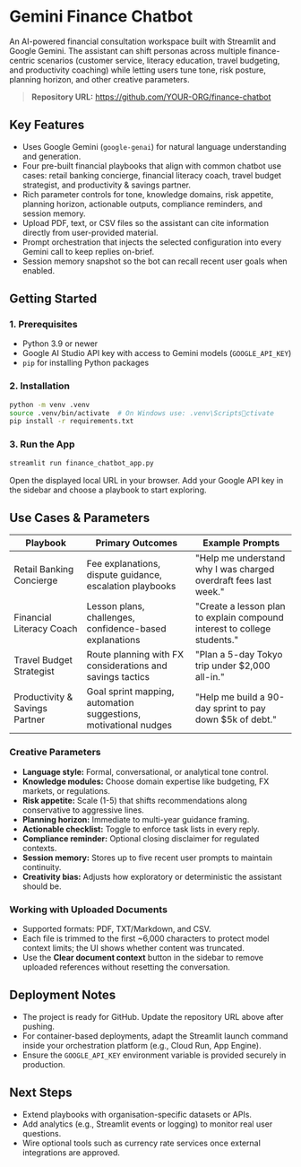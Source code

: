 # Gemini Finance Chatbot

An AI-powered financial consultation workspace built with Streamlit and Google Gemini. The assistant can shift personas across multiple finance-centric scenarios (customer service, literacy education, travel budgeting, and productivity coaching) while letting users tune tone, risk posture, planning horizon, and other creative parameters.

> **Repository URL:** https://github.com/YOUR-ORG/finance-chatbot

## Key Features
- Uses Google Gemini (`google-genai`) for natural language understanding and generation.
- Four pre-built financial playbooks that align with common chatbot use cases: retail banking concierge, financial literacy coach, travel budget strategist, and productivity & savings partner.
- Rich parameter controls for tone, knowledge domains, risk appetite, planning horizon, actionable outputs, compliance reminders, and session memory.
- Upload PDF, text, or CSV files so the assistant can cite information directly from user-provided material.
- Prompt orchestration that injects the selected configuration into every Gemini call to keep replies on-brief.
- Session memory snapshot so the bot can recall recent user goals when enabled.

## Getting Started

### 1. Prerequisites
- Python 3.9 or newer
- Google AI Studio API key with access to Gemini models (`GOOGLE_API_KEY`)
- `pip` for installing Python packages

### 2. Installation
```bash
python -m venv .venv
source .venv/bin/activate  # On Windows use: .venv\Scriptsctivate
pip install -r requirements.txt
```

### 3. Run the App
```bash
streamlit run finance_chatbot_app.py
```

Open the displayed local URL in your browser. Add your Google API key in the sidebar and choose a playbook to start exploring.

## Use Cases & Parameters

| Playbook | Primary Outcomes | Example Prompts |
| --- | --- | --- |
| Retail Banking Concierge | Fee explanations, dispute guidance, escalation playbooks | "Help me understand why I was charged overdraft fees last week." |
| Financial Literacy Coach | Lesson plans, challenges, confidence-based explanations | "Create a lesson plan to explain compound interest to college students." |
| Travel Budget Strategist | Route planning with FX considerations and savings tactics | "Plan a 5-day Tokyo trip under $2,000 all-in." |
| Productivity & Savings Partner | Goal sprint mapping, automation suggestions, motivational nudges | "Help me build a 90-day sprint to pay down $5k of debt." |

### Creative Parameters
- **Language style:** Formal, conversational, or analytical tone control.
- **Knowledge modules:** Choose domain expertise like budgeting, FX markets, or regulations.
- **Risk appetite:** Scale (1-5) that shifts recommendations along conservative to aggressive lines.
- **Planning horizon:** Immediate to multi-year guidance framing.
- **Actionable checklist:** Toggle to enforce task lists in every reply.
- **Compliance reminder:** Optional closing disclaimer for regulated contexts.
- **Session memory:** Stores up to five recent user prompts to maintain continuity.
- **Creativity bias:** Adjusts how exploratory or deterministic the assistant should be.

### Working with Uploaded Documents
- Supported formats: PDF, TXT/Markdown, and CSV.
- Each file is trimmed to the first ~6,000 characters to protect model context limits; the UI shows whether content was truncated.
- Use the **Clear document context** button in the sidebar to remove uploaded references without resetting the conversation.

## Deployment Notes
- The project is ready for GitHub. Update the repository URL above after pushing.
- For container-based deployments, adapt the Streamlit launch command inside your orchestration platform (e.g., Cloud Run, App Engine).
- Ensure the `GOOGLE_API_KEY` environment variable is provided securely in production.

## Next Steps
- Extend playbooks with organisation-specific datasets or APIs.
- Add analytics (e.g., Streamlit events or logging) to monitor real user questions.
- Wire optional tools such as currency rate services once external integrations are approved.
